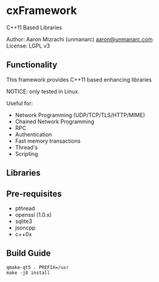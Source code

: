 # cxFramework

C++11 Based Libraries  
  
Author: Aaron Mizrachi (unmanarc) <aaron@unmanarc.com>   
License: LGPL v3   

## Functionality

This framework provides C++11 based enhancing libraries  

NOTICE: only tested in Linux.

Useful for:

* Network Programming (UDP/TCP/TLS/HTTP/MIME)
* Chained Network Programming
* RPC
* Authentication
* Fast memory transactions
* Thread's
* Scripting

## Libraries


## Pre-requisites

* pthread
* openssl (1.0.x)
* sqlite3
* jsoncpp
* c++0x

## Build Guide

```
qmake-qt5 . PREFIX=/usr
make -j8 install
```
